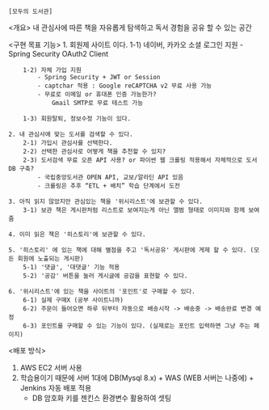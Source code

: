	[모두의 도서관]

<개요>
	내 관심사에 따른 책을 자유롭게 탐색하고 독서 경험을 공유 할 수 있는 공간

<구현 목표 기능>
	1. 회원제 사이트 이다.
		1-1) 네이버, 카카오 소셜 로그인 지원 
			- Spring Security OAuth2 Client
			
		1-2) 자체 가입 지원 
			- Spring Security + JWT or Session
			- captchar 적용 : Google reCAPTCHA v2 무료 사용 가능
			- 무료로 이메일 or 휴대폰 인증 가능한가?
				Gmail SMTP로 무료 테스트 가능
				
		1-3) 회원탈퇴, 정보수정 기능이 있다.
				
	2. 내 관심사에 맞는 도서를 검색할 수 있다.
		2-1) 가입시 관심사를 선택한다.
		2-2) 선택한 관심사로 어떻게 책을 추천할 수 있지?
		2-3) 도서검색 무료 오픈 API 사용? or 파이썬 웹 크롤링 적용해서 자체적으로 도서DB 구축?
			- 국립중앙도서관 OPEN API, 교보/알라딘 API 있음
			- 크롤링은 추후 “ETL + 배치” 학습 단계에서 도전
		
	3. 아직 읽지 않았지만 관심있는 책을 '위시리스트'에 보관할 수 있다.
		3-1) 보관 책은 게시판처럼 리스트로 보여지는게 아닌 앨범 형태로 이미지와 함께 보여줌
		
	4. 이미 읽은 책은 '히스토리'에 보관할 수 있다.

	5. '히스토리' 에 있는 책에 대해 별점을 주고 '독서공유' 게시판에 게제 할 수 있다. (모든 회원에 노출되는 게시판)
		5-1) '댓글', '대댓글' 기능 적용
		5-2) '공감' 버튼을 눌러 게시글에 공감을 표현할 수 있다.
		
	6. '위시리스트'에 있는 책을 사이트의 '포인트'로 구매할 수 있다. 
		6-1) 실제 구매X (공부 사이트니까)
		6-2) 주문이 들어오면 하루 뒤부터 자동으로 배송시작 -> 배송중 -> 배송완료 변경 예정
		6-3) 포인트를 구매할 수 있는 기능이 있다. (실제로는 포인트 입력하면 그냥 주는 페이지)


<배포 방식><br>
1. AWS EC2 서버 사용<br>
2. 학습용이기 때문에 서버 1대에 DB(Mysql 8.x) + WAS (WEB 서버는 나중에) + Jenkins 자동 배포 적용
	- DB 암호화 키를 젠킨스 환경변수 활용하여 셋팅
